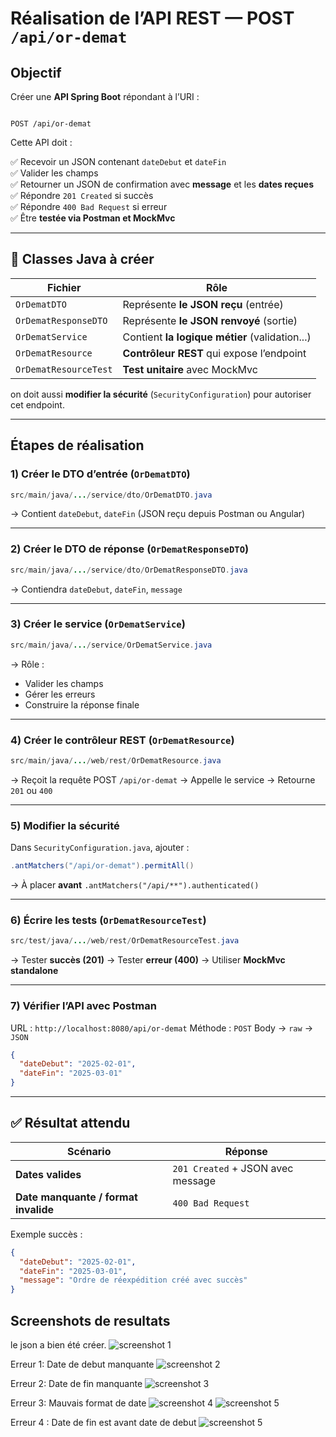 # Réalisation de l’API REST — POST `/api/or-demat`


## Objectif

Créer une **API Spring Boot** répondant à l’URI :

```

POST /api/or-demat

````

Cette API doit :

✅ Recevoir un JSON contenant `dateDebut` et `dateFin`  
✅ Valider les champs  
✅ Retourner un JSON de confirmation avec **message** et les **dates reçues**  
✅ Répondre `201 Created` si succès  
✅ Répondre `400 Bad Request` si erreur  
✅ Être **testée via Postman et MockMvc**

---

## 🧱 Classes Java à créer

| Fichier | Rôle |
|---------|------|
| `OrDematDTO` | Représente **le JSON reçu** (entrée) |
| `OrDematResponseDTO` | Représente **le JSON renvoyé** (sortie) |
| `OrDematService` | Contient **la logique métier** (validation...) |
| `OrDematResource` | **Contrôleur REST** qui expose l’endpoint |
| `OrDematResourceTest` | **Test unitaire** avec MockMvc |

on doit aussi  **modifier la sécurité** (`SecurityConfiguration`) pour autoriser cet endpoint.

---

## Étapes de réalisation

### 1️) Créer le DTO d’entrée (`OrDematDTO`)
```java
src/main/java/.../service/dto/OrDematDTO.java
````

→ Contient `dateDebut`, `dateFin` (JSON reçu depuis Postman ou Angular)

---

### 2️) Créer le DTO de réponse (`OrDematResponseDTO`)

```java
src/main/java/.../service/dto/OrDematResponseDTO.java
```

→ Contiendra `dateDebut`, `dateFin`, `message`

---

### 3️) Créer le service (`OrDematService`)

```java
src/main/java/.../service/OrDematService.java
```

→ Rôle :

* Valider les champs
* Gérer les erreurs
* Construire la réponse finale

---

### 4️) Créer le contrôleur REST (`OrDematResource`)

```java
src/main/java/.../web/rest/OrDematResource.java
```

→ Reçoit la requête POST `/api/or-demat`
→ Appelle le service
→ Retourne `201` ou `400`

---

### 5️) Modifier la sécurité

Dans `SecurityConfiguration.java`, ajouter :

```java
.antMatchers("/api/or-demat").permitAll()
```

→ À placer **avant** `.antMatchers("/api/**").authenticated()`

---

### 6️) Écrire les tests (`OrDematResourceTest`)

```java
src/test/java/.../web/rest/OrDematResourceTest.java
```

→ Tester **succès (201)**
→ Tester **erreur (400)**
→ Utiliser **MockMvc standalone**

---

### 7️) Vérifier l’API avec Postman

URL : `http://localhost:8080/api/or-demat`
Méthode : `POST`
Body → `raw` → `JSON`

```json
{
  "dateDebut": "2025-02-01",
  "dateFin": "2025-03-01"
}
```

---

## ✅ Résultat attendu

| Scénario                             | Réponse                           |
| ------------------------------------ | --------------------------------- |
| **Dates valides**                    | `201 Created` + JSON avec message |
| **Date manquante / format invalide** | `400 Bad Request`                 |

Exemple succès :

```json
{
  "dateDebut": "2025-02-01",
  "dateFin": "2025-03-01",
  "message": "Ordre de réexpédition créé avec succès"
}
```

## Screenshots de resultats

le json a bien été créer.
![screenshot 1](screenshots/Scenario1.png)

Erreur 1: Date de debut manquante
![screenshot 2](screenshots/Erreur1.png)

Erreur 2: Date de fin manquante
![screenshot 3](screenshots/Erreur2.png)

Erreur 3: Mauvais format de date
![screenshot 4](screenshots/Erreur3.png)
![screenshot 5](screenshots/Erreur4.png)

Erreur 4 : Date de fin est avant date de debut 
![screenshot 5](screenshots/Erreur5.png)
